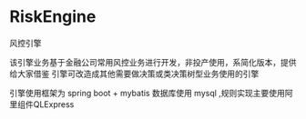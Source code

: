 # RiskEngine
风控引擎

该引擎业务基于金融公司常用风控业务进行开发，非投产使用，系简化版本，提供给大家借鉴
引擎可改造成其他需要做决策或类决策树型业务使用的引擎

引擎使用框架为 spring boot + mybatis 数据库使用 mysql ,规则实现主要使用阿里组件QLExpress

